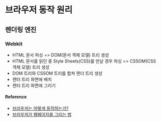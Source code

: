 # 브라우저 동작 원리
## 렌더링 엔진
### Webkit
 - HTML 문서 파싱 => DOM(문서 객체 모델) 트리 생성
 - HTML 문서를 읽던 중 Style Sheets(CSS)를 만날 경우 파싱 => CSSOM(CSS 객체 모델) 트리 생성
 - DOM 트리와 CSSOM 트리를 합쳐 렌더 트리 생성
 - 렌터 트리 화면에 배치
 - 렌터 트리 화면에 그리기
 
 #### Reference
 * [브라우저는 어떻게 동작하는가?](https://d2.naver.com/helloworld/59361)
 * [브라우저가 웹페이지를 그리는 법](https://isme2n.github.io/devlog/2017/07/06/browser-rendering/)